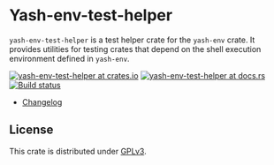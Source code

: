# Yash-env-test-helper

`yash-env-test-helper` is a test helper crate for the `yash-env` crate.
It provides utilities for testing crates that depend on the shell execution
environment defined in `yash-env`.

[![yash-env-test-helper at crates.io](https://img.shields.io/crates/v/yash-env-test-helper.svg)](https://crates.io/crates/yash-env-test-helper)
[![yash-env-test-helper at docs.rs](https://docs.rs/yash-env-test-helper/badge.svg)](https://docs.rs/yash-env-test-helper)
[![Build status](https://github.com/magicant/yash-rs/actions/workflows/rust.yml/badge.svg)](https://github.com/magicant/yash-rs/actions/workflows/rust.yml)

- [Changelog](CHANGELOG.md)

## License

This crate is distributed under [GPLv3](LICENSE-GPL).

